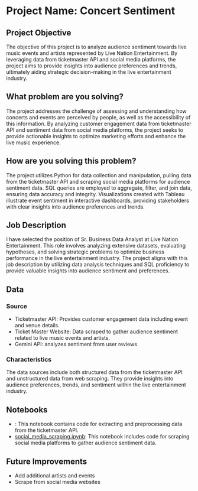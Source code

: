 # Project Name: Concert Sentiment

## Project Objective
The objective of this project is to analyze audience sentiment towards live music events and artists represented by Live Nation Entertainment. By leveraging data from ticketmaster API and social media platforms, the project aims to provide insights into audience preferences and trends, ultimately aiding strategic decision-making in the live entertainment industry.

## What problem are you solving?
The project addresses the challenge of assessing and understanding how concerts and events are perceived by people, as well as the accessibility of this information. By analyzing customer engagement data from ticketmaster API and sentiment data from social media platforms, the project seeks to provide actionable insights to optimize marketing efforts and enhance the live music experience.

## How are you solving this problem?
The project utilizes Python for data collection and manipulation, pulling data from the ticketmaster API and scraping social media platforms for audience sentiment data. SQL queries are employed to aggregate, filter, and join data, ensuring data accuracy and integrity. Visualizations created with Tableau illustrate event sentiment in interactive dashboards, providing stakeholders with clear insights into audience preferences and trends.

## Job Description
I have selected the position of Sr. Business Data Analyst at Live Nation Entertainment. This role involves analyzing extensive datasets, evaluating hypotheses, and solving strategic problems to optimize business performance in the live entertainment industry. The project aligns with this job description by utilizing data analysis techniques and SQL proficiency to provide valuable insights into audience sentiment and preferences.

## Data
### Source
- Ticketmaster API: Provides customer engagement data including event and venue details.
- Ticket Master Website: Data scraped to gather audience sentiment related to live music events and artists.
- Gemini API: analyzes sentiment from user reviews

### Characteristics
The data sources include both structured data from the ticketmaster API and unstructured data from web scraping. They provide insights into audience preferences, trends, and sentiment within the live entertainment industry.

## Notebooks
- : This notebook contains code for extracting and preprocessing data from the ticketmaster API.
- [social_media_scraping.ipynb](link): This notebook includes code for scraping social media platforms to gather audience sentiment data.

## Future Improvements
- Add additional artists and events
- Scrape from social media websites
  

